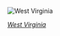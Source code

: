 
![West Virginia](https://upload.wikimedia.org/wikipedia/commons/thumb/b/b7/West_Virginia_state_coat_of_arms_%28illustrated%2C_1876%29.jpg/630px-West_Virginia_state_coat_of_arms_%28illustrated%2C_1876%29.jpg)

*[West Virginia](https://wikipedia.org/wiki/File:West_Virginia_state_coat_of_arms_(illustrated,_1876).jpg)*
